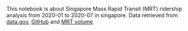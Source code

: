 This notebook is about Singapore Mass Rapid Transit (MRT) ridership analysis from 2020-01 to 2020-07 in singapore.
Data retrieved from [data.gov](https://data.gov.sg/), [GitHub](https://github.com/hxchua/datadoubleconfirm/blob/master/datasets/mrtsg.csv) and [MRT volume](https://drive.google.com/drive/folders/19TM0ZNC-cECT-ND0EvK9kDHbhx1YIYcs)
